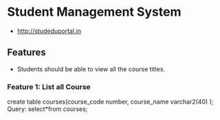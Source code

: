 # Student Management System
* http://studeduportal.in
## Features

* Students should be able to view all the course titles.

### Feature 1: List all Course
create table courses(course_code number,
                     course_name varchar2(40)
                     );
Query:
select*from courses;





